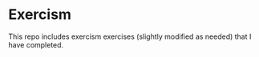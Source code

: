 # Exercism

This repo includes exercism exercises (slightly modified as needed) that I have completed.
